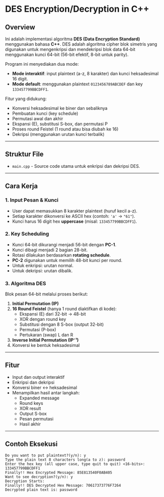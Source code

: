 # DES Encryption/Decryption in C++

## Overview

Ini adalah implementasi algoritma **DES (Data Encryption Standard)** menggunakan bahasa **C++**. DES adalah algoritma cipher blok simetris yang digunakan untuk mengenkripsi dan mendekripsi blok data 64-bit menggunakan kunci 64-bit (56-bit efektif, 8-bit untuk parity).

Program ini menyediakan dua mode:
- **Mode interaktif**: input plaintext (a-z, 8 karakter) dan kunci heksadesimal 16 digit.
- **Mode default**: menggunakan plaintext `0123456789ABCDEF` dan key `133457799BBCDFF1`.

Fitur yang didukung:
- Konversi heksadesimal ke biner dan sebaliknya
- Pembuatan kunci (key schedule)
- Permutasi awal dan akhir
- Ekspansi (E), substitusi S-box, dan permutasi P
- Proses round Feistel (1 round atau bisa diubah ke 16)
- Dekripsi (menggunakan urutan kunci terbalik)

---

## Struktur File

- `main.cpp` - Source code utama untuk enkripsi dan dekripsi DES.

---

## Cara Kerja

### 1. Input Pesan & Kunci

- User dapat memasukkan 8 karakter plaintext (huruf kecil a-z).
- Setiap karakter dikonversi ke ASCII hex (contoh: `'a'` → `"61"`).
- Kunci harus 16 digit hex **uppercase** (misal: `133457799BBCDFF1`).

### 2. Key Scheduling

- Kunci 64-bit dikurangi menjadi 56-bit dengan **PC-1**.
- Kunci dibagi menjadi 2 bagian 28-bit.
- Rotasi dilakukan berdasarkan **rotating schedule**.
- **PC-2** digunakan untuk memilih 48-bit kunci per round.
- Untuk enkripsi: urutan normal.
- Untuk dekripsi: urutan dibalik.

### 3. Algoritma DES

Blok pesan 64-bit melalui proses berikut:

1. **Initial Permutation (IP)**
2. **16 Round Feistel** (hanya 1 round diaktifkan di kode):
    - Ekspansi (E) dari 32-bit → 48-bit
    - XOR dengan round key
    - Substitusi dengan 8 S-box (output 32-bit)
    - Permutasi (P-box)
    - Pertukaran (swap) L dan R
3. **Inverse Initial Permutation (IP⁻¹)**
4. Konversi ke bentuk heksadesimal

---

## Fitur

- Input dan output interaktif
- Enkripsi dan dekripsi
- Konversi biner ↔ heksadesimal
- Menampilkan hasil antar langkah:
  - Expanded message
  - Round keys
  - XOR result
  - Output S-box
  - Pesan permutasi
  - Hasil akhir

---

## Contoh Eksekusi

```text
Do you want to put plaintext?(y/n): y
Type the plain text 8 characters long(a to z): password
Enter the hex key (all upper case, type quit to quit) <16-bits>: 133457799BBCDFF1
Finally!! Hex Encrypted Message: 85E813540F0AB405
Want to see decryption?(y/n): y
Decryption Starts:
Finally!! DES Decrypted Hex Message: 70617373776F7264
Decrypted plain text is: password
